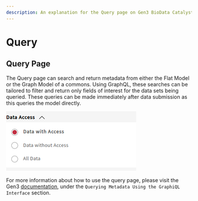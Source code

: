 ```yaml
---
description: An explanation for the Query page on Gen3 BioData Catalyst.
---
```


# Query

## Query Page

The Query page can search and return metadata from either the Flat Model or the Graph Model of a commons. Using GraphQL, these searches can be tailored to filter and return only fields of interest for the data sets being queried. These queries can be made immediately after data submission as this queries the model directly.

![The BioData Catalyst Query Page.](../../.gitbook/assets/image%20%286%29.png)

For more information about how to use the query page, please visit the Gen3 [documentation](https://gen3.org/resources/user/access-data/), under the `Querying Metadata Using the GraphiQL Interface` section.



